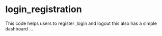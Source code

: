 # login_registration
This code helps users to register ,login and logout this also has a simple dashboard ...
